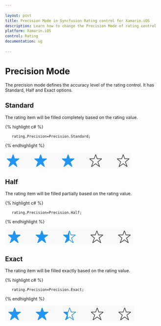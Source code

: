 ```yaml
---

layout: post
title: Precision Mode in Syncfusion Rating control for Xamarin.iOS
description: Learn how to change the Precision Mode of rating control
platform: Xamarin.iOS
control: Rating
documentation: ug

---
```


# Precision Mode

The precision mode defines the accuracy level of the rating control. It has Standard, Half and Exact options.

## Standard

The rating item will be filled completely based on the rating value.

{% highlight c# %}

	   rating.Precision=Precision.Standard;

{% endhighlight %}

![](images/standard.jpg)

## Half

The rating item will be filled partially based on the rating value.

{% highlight c# %}

	   rating.Precision=Precision.Half;

{% endhighlight %}

![](images/half.jpg) 

## Exact

The rating item will be filled exactly based on the rating value.

{% highlight c# %}

	   rating.Precision=Precision.Exact;

{% endhighlight %}

![](images/exact.jpg) 



